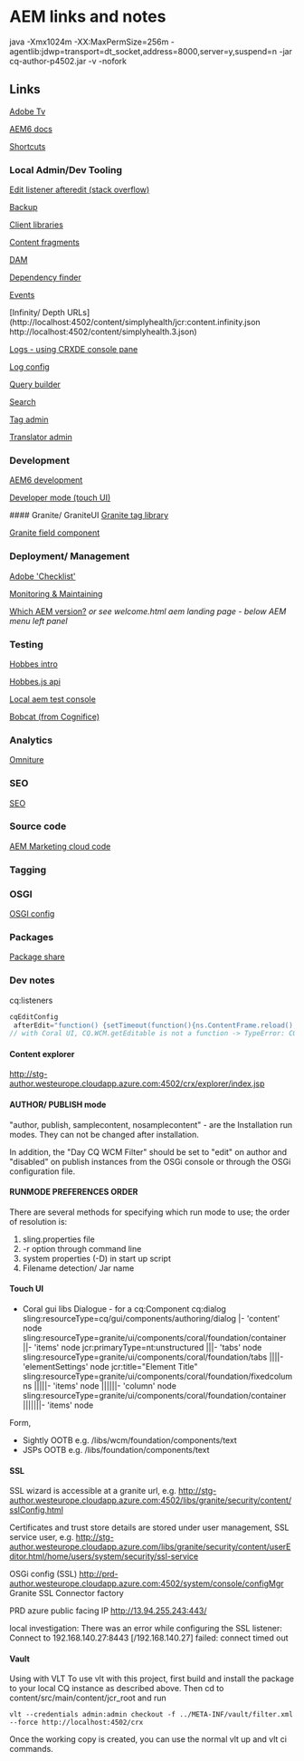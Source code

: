 # AEM links and notes
java -Xmx1024m -XX:MaxPermSize=256m -agentlib:jdwp=transport=dt_socket,address=8000,server=y,suspend=n -jar cq-author-p4502.jar -v -nofork

## Links
[Adobe Tv](https://tv.adobe.com/videos/omniture/)

[AEM6 docs](https://helpx.adobe.com/support/experience-manager/6-3.html)

[Shortcuts](http://www.aemcq5tutorials.com/tutorials/aem-shortcuts-quick-reference-guide/#aem_useful_links)

### Local Admin/Dev Tooling
[Edit listener afteredit (stack overflow)](https://stackoverflow.com/questions/35186800/adobe-cq-aem-trigger-afteredit-handler)

[Backup](http://localhost:4502/libs/granite/backup/content/admin.html)

[Client libraries](http://localhost:4502/libs/granite/ui/content/dumplibs.html)

[Content fragments](http://localhost:4502/libs/granite/configurations/content/view.html)

[DAM](http://localhost:4502/damadmin)

[Dependency finder](http://localhost:4502/system/console/depfinder)

[Events](https://helpx.adobe.com/experience-manager/using/events.html)

[Infinity/ Depth URLs](http://localhost:4502/content/simplyhealth/jcr:content.infinity.json http://localhost:4502/content/simplyhealth.3.json)

[Logs - using CRXDE console pane](http://localhost:4502/crx/de)

[Log config](http://localhost:4502/system/console/configMgr/org.apache.sling.commons.log.LogManager)

[Query builder](http://localhost:4502/libs/cq/search/content/querydebug.html)

[Search](http://localhost:4502/crx/explorer/ui/search.jsp)

[Tag admin](http://localhost:4502/libs/cq/tagging/content/debug.html)

[Translator admin](http://localhost:4502/libs/cq/i18n/translator.html)

### Development
[AEM6 development](https://helpx.adobe.com/experience-manager/6-3/sites/developing/user-guide.html)

[Developer mode (touch UI)](https://helpx.adobe.com/experience-manager/6-3/sites/developing/using/developer-mode.html)

#### Granite/ GraniteUI
[Granite tag library](https://helpx.adobe.com/experience-manager/6-3/sites/developing/using/taglib.html)

[Granite field component](https://helpx.adobe.com/experience-manager/6-3/sites/developing/using/granite-ui-component.html)

### Deployment/ Management
[Adobe 'Checklist'](https://helpx.adobe.com/experience-manager/6-3/managing/using/best-practices-further-reference.html#KeyPerformanceIndicatorsandTargetMetrics)

[Monitoring & Maintaining](https://helpx.adobe.com/experience-manager/6-3/sites/deploying/using/monitoring-and-maintaining.html#MonitoringPerformance)

[Which AEM version?](http://localhost:4502/system/console/status-productinfo)
_or see welcome.html aem landing page - below AEM menu left panel_

### Testing
[Hobbes intro](https://helpx.adobe.com/experience-manager/6-3/sites/developing/using/hobbes.html)

[Hobbes.js api](https://helpx.adobe.com/experience-manager/6-3/sites/developing/using/reference-materials/test-api/index.html)

[Local aem test console]()

[Bobcat (from Cognifice)](https://github.com/Cognifide/bobcat)

### Analytics
[Omniture](https://marketing.adobe.com/developer/get-started/exchange/c-adobe-analytics-build)

### SEO
[SEO](https://helpx.adobe.com/experience-manager/6-3/managing/using/seo-and-url-management.html)

### Source code
[AEM Marketing cloud code](https://github.com/Adobe-Marketing-Cloud)

### Tagging
[](https://helpx.adobe.com/experience-manager/6-3/sites/developing/using/framework.html)

### OSGI
[OSGI config](https://helpx.adobe.com/experience-manager/6-2/sites/deploying/using/osgi-configuration-settings.html)

### Packages
[Package share](http://localhost:4502/crx/packageshare)

### Dev notes
cq:listeners
```javascript
cqEditConfig
 afterEdit="function() {setTimeout(function(){ns.ContentFrame.reload();}, 3000);}"
// with Coral UI, CQ.WCM.getEditable is not a function -> TypeError: CQ.WCM.getEditable is not a function
```

#### Content explorer
http://stg-author.westeurope.cloudapp.azure.com:4502/crx/explorer/index.jsp

#### AUTHOR/ PUBLISH mode
"author, publish, samplecontent, nosamplecontent" - are the Installation run modes. They can not be changed after installation.

In addition, the "Day CQ WCM Filter" should be set to "edit" on author and "disabled" on publish instances from the OSGi console or through the OSGi configuration file.

#### RUNMODE PREFERENCES ORDER
There are several methods for specifying which run mode to use; the order of resolution is:
1. sling.properties file
1. -r option through command line
1. system properties (-D) in start up script
1. Filename detection/ Jar name

#### Touch UI
* Coral gui libs
Dialogue - for a cq:Component
cq:dialog sling:resourceType=cq/gui/components/authoring/dialog
|- 'content' node sling:resourceType=granite/ui/components/coral/foundation/container
||- 'items' node jcr:primaryType=nt:unstructured
|||- 'tabs' node sling:resourceType=granite/ui/components/coral/foundation/tabs
||||- 'elementSettings' node jcr:title="Element Title" sling:resourceType=granite/ui/components/coral/foundation/fixedcolumns
|||||- 'items' node
||||||- 'column' node sling:resourceType=granite/ui/components/coral/foundation/container
|||||||- 'items' node

Form,  
* Sightly OOTB
e.g. /libs/wcm/foundation/components/text
* JSPs OOTB
e.g. /libs/foundation/components/text

#### SSL
SSL wizard is accessible at a granite url, e.g.
http://stg-author.westeurope.cloudapp.azure.com:4502/libs/granite/security/content/sslConfig.html

Certificates and trust store details are stored under user management, SSL service user, e.g.
http://stg-author.westeurope.cloudapp.azure.com/libs/granite/security/content/userEditor.html/home/users/system/security/ssl-service

OSGi config (SSL)
http://prd-author.westeurope.cloudapp.azure.com:4502/system/console/configMgr Granite SSL Connector factory

PRD azure public facing IP http://13.94.255.243:443/

local investigation:
There was an error while configuring the SSL listener: Connect to 192.168.140.27:8443 [/192.168.140.27] failed: connect timed out

#### Vault
Using with VLT
To use vlt with this project, first build and install the package to your local CQ instance as described above. Then cd to content/src/main/content/jcr_root and run
```
vlt --credentials admin:admin checkout -f ../META-INF/vault/filter.xml --force http://localhost:4502/crx
```
Once the working copy is created, you can use the normal vlt up and vlt ci commands.
